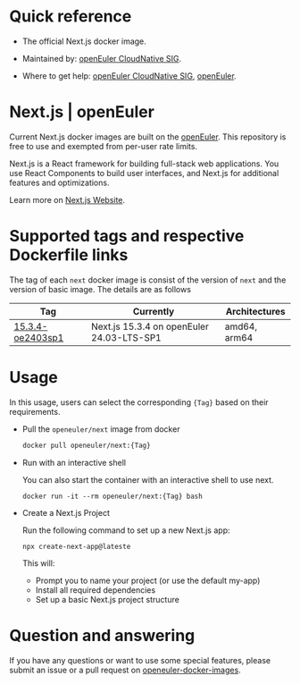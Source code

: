 # Quick reference

- The official Next.js docker image.

- Maintained by: [openEuler CloudNative SIG](https://gitee.com/openeuler/cloudnative).

- Where to get help: [openEuler CloudNative SIG](https://gitee.com/openeuler/cloudnative), [openEuler](https://gitee.com/openeuler/community).

# Next.js | openEuler
Current Next.js docker images are built on the [openEuler](https://repo.openeuler.org/). This repository is free to use and exempted from per-user rate limits.

Next.js is a React framework for building full-stack web applications. You use React Components to build user interfaces, and Next.js for additional features and optimizations.

Learn more on [Next.js Website](https://nextjs.org/docs)⁠.

# Supported tags and respective Dockerfile links
The tag of each `next` docker image is consist of the version of `next` and the version of basic image. The details are as follows

|    Tag   | Currently                                 |   Architectures  |
|----------|-------------------------------------------|------------------|
|[15.3.4-oe2403sp1](https://gitee.com/openeuler/openeuler-docker-images/blob/master/Others/next/15.3.4/24.03-lts-sp1/Dockerfile)| Next.js 15.3.4 on openEuler 24.03-LTS-SP1 | amd64, arm64 |

# Usage
In this usage, users can select the corresponding `{Tag}` based on their requirements.

- Pull the `openeuler/next` image from docker

	```bash
	docker pull openeuler/next:{Tag}
	```

- Run with an interactive shell

    You can also start the container with an interactive shell to use next.
    ```
    docker run -it --rm openeuler/next:{Tag} bash
    ```

- Create a Next.js Project
    
    Run the following command to set up a new Next.js app:
    ```
    npx create-next-app@lateste
    ```
    This will:
    * Prompt you to name your project (or use the default my-app)
    * Install all required dependencies
    * Set up a basic Next.js project structure
  
# Question and answering
If you have any questions or want to use some special features, please submit an issue or a pull request on [openeuler-docker-images](https://gitee.com/openeuler/openeuler-docker-images).